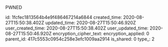 PWNED

id: 1fcfec1813564b4e9f486467214a6844
created_time: 2020-08-27T15:50:38.402Z
updated_time: 2020-08-27T15:50:46.920Z
user_created_time: 2020-08-27T15:50:38.402Z
user_updated_time: 2020-08-27T15:50:46.920Z
encryption_cipher_text: 
encryption_applied: 0
parent_id: 417c5553c0954c258e3efc1009aa2914
is_shared: 0
type_: 2
